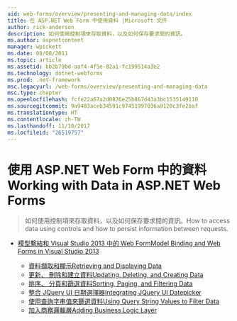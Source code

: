 ```yaml
---
uid: web-forms/overview/presenting-and-managing-data/index
title: 在 ASP.NET Web Form 中使用資料 |Microsoft 文件
author: rick-anderson
description: 如何使用控制項來存取資料，以及如何保存要求間的資訊。
ms.author: aspnetcontent
manager: wpickett
ms.date: 08/08/2011
ms.topic: article
ms.assetid: bb2b79bd-aaf4-4f5e-82a1-fc199514a3e2
ms.technology: dotnet-webforms
ms.prod: .net-framework
msc.legacyurl: /web-forms/overview/presenting-and-managing-data
msc.type: chapter
ms.openlocfilehash: fcfe22a67a2d0876e25b867d43a3bc1535149110
ms.sourcegitcommit: 9a9483aceb34591c97451997036a9120c3fe2baf
ms.translationtype: HT
ms.contentlocale: zh-TW
ms.lasthandoff: 11/10/2017
ms.locfileid: "26519757"
---
```

<a name="working-with-data-in-aspnet-web-forms"></a><span data-ttu-id="c29f5-103">使用 ASP.NET Web Form 中的資料</span><span class="sxs-lookup"><span data-stu-id="c29f5-103">Working with Data in ASP.NET Web Forms</span></span>
====================
> <span data-ttu-id="c29f5-104">如何使用控制項來存取資料，以及如何保存要求間的資訊。</span><span class="sxs-lookup"><span data-stu-id="c29f5-104">How to access data using controls and how to persist information between requests.</span></span>


- [<span data-ttu-id="c29f5-105">模型繫結和 Visual Studio 2013 中的 Web Form</span><span class="sxs-lookup"><span data-stu-id="c29f5-105">Model Binding and Web Forms in Visual Studio 2013</span></span>](model-binding/index.md)

    - [<span data-ttu-id="c29f5-106">資料擷取和顯示</span><span class="sxs-lookup"><span data-stu-id="c29f5-106">Retrieving and Displaying Data</span></span>](model-binding/retrieving-data.md)
    - [<span data-ttu-id="c29f5-107">更新、 刪除和建立資料</span><span class="sxs-lookup"><span data-stu-id="c29f5-107">Updating, Deleting, and Creating Data</span></span>](model-binding/updating-deleting-and-creating-data.md)
    - [<span data-ttu-id="c29f5-108">排序、 分頁和篩選資料</span><span class="sxs-lookup"><span data-stu-id="c29f5-108">Sorting, Paging, and Filtering Data</span></span>](model-binding/sorting-paging-and-filtering-data.md)
    - [<span data-ttu-id="c29f5-109">整合 JQuery UI 日期選擇器</span><span class="sxs-lookup"><span data-stu-id="c29f5-109">Integrating JQuery UI Datepicker</span></span>](model-binding/integrating-jquery-ui.md)
    - [<span data-ttu-id="c29f5-110">使用查詢字串值來篩選資料</span><span class="sxs-lookup"><span data-stu-id="c29f5-110">Using Query String Values to Filter Data</span></span>](model-binding/using-query-string-values-to-retrieve-data.md)
    - [<span data-ttu-id="c29f5-111">加入商務邏輯層</span><span class="sxs-lookup"><span data-stu-id="c29f5-111">Adding Business Logic Layer</span></span>](model-binding/adding-business-logic-layer.md)
